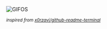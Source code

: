 <div align="justify">
<picture>
    <source media="(prefers-color-scheme: dark)" srcset="https://i.ibb.co/yn7Tqkf/output-gif.gif">
    <source media="(prefers-color-scheme: light)" srcset="https://i.ibb.co/yn7Tqkf/output-gif.gif">
    <img alt="GIFOS" src="https://i.ibb.co/yn7Tqkf/output-gif.gif">
</picture>

<sub><i>inspired from [x0rzavi/github-readme-terminal](https://github.com/x0rzavi/github-readme-terminal)</i></sub>

</div>

<!-- Image deletion URL: https://ibb.co/GvNwRMx/7a233255e52d81161c91854bc73985a3 -->